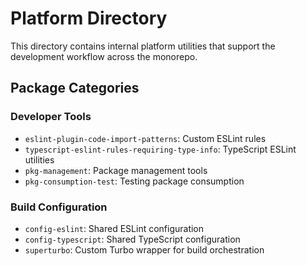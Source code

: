 # Platform Directory

This directory contains internal platform utilities that support the development workflow across the monorepo.

## Package Categories

### Developer Tools

- `eslint-plugin-code-import-patterns`: Custom ESLint rules
- `typescript-eslint-rules-requiring-type-info`: TypeScript ESLint utilities
- `pkg-management`: Package management tools
- `pkg-consumption-test`: Testing package consumption

### Build Configuration

- `config-eslint`: Shared ESLint configuration
- `config-typescript`: Shared TypeScript configuration
- `superturbo`: Custom Turbo wrapper for build orchestration
